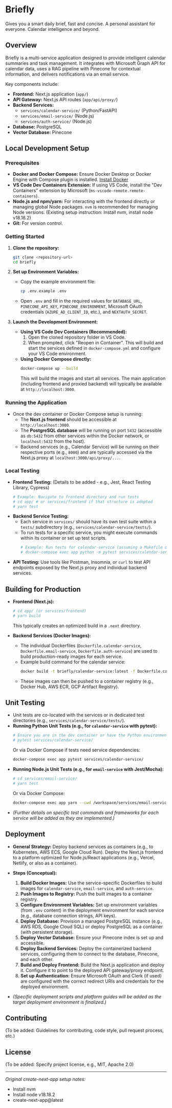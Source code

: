 # Briefly

Gives you a smart daily brief, fast and concise. A personal assistant for everyone. Calendar intelligence and beyond.

## Overview

Briefly is a multi-service application designed to provide intelligent calendar summaries and task management. It integrates with Microsoft Graph API for calendar data, uses a RAG pipeline with Pinecone for contextual information, and delivers notifications via an email service.

Key components include:
- **Frontend:** Next.js application (`app/`)
- **API Gateway:** Next.js API routes (`app/api/proxy/`)
- **Backend Services:**
    - `services/calendar-service/` (Python/FastAPI)
    - `services/email-service/` (Node.js)
    - `services/auth-service/` (Node.js)
- **Database:** PostgreSQL
- **Vector Database:** Pinecone

## Local Development Setup

### Prerequisites

- **Docker and Docker Compose:** Ensure Docker Desktop or Docker Engine with Compose plugin is installed. [Install Docker](https://docs.docker.com/get-docker/)
- **VS Code Dev Containers Extension:** If using VS Code, install the "Dev Containers" extension by Microsoft (`ms-vscode-remote.remote-containers`).
- **Node.js and npm/yarn:** For interacting with the frontend directly or managing global Node packages. `nvm` is recommended for managing Node versions. (Existing setup instruction: Install nvm, install node v18.18.2)
- **Git:** For version control.

### Getting Started

1.  **Clone the repository:**
    ```bash
    git clone <repository-url>
    cd briefly
    ```

2.  **Set up Environment Variables:**
    -   Copy the example environment file:
        ```bash
        cp .env.example .env
        ```
    -   Open `.env` and fill in the required values for `DATABASE_URL`, `PINECONE_API_KEY`, `PINECONE_ENVIRONMENT`, Microsoft OAuth credentials (`AZURE_AD_CLIENT_ID`, etc.), and `NEXTAUTH_SECRET`.

3.  **Launch the Development Environment:**

    *   **Using VS Code Dev Containers (Recommended):**
        1.  Open the cloned repository folder in VS Code.
        2.  When prompted, click "Reopen in Container". This will build and start the services defined in `docker-compose.yml` and configure your VS Code environment.
    *   **Using Docker Compose directly:**
        ```bash
        docker-compose up --build
        ```
        This will build the images and start all services. The main application (including frontend and proxied backend) will typically be available at `http://localhost:3000`.

### Running the Application

-   Once the dev container or Docker Compose setup is running:
    -   The **Next.js frontend** should be accessible at `http://localhost:3000`.
    -   The **PostgreSQL database** will be running on port `5432` (accessible as `db:5432` from other services within the Docker network, or `localhost:5432` from the host).
    -   Backend services (e.g., Calendar Service) will be running on their respective ports (e.g., `8000`) and are typically accessed via the Next.js proxy at `localhost:3000/api/proxy/...`.

### Local Testing

-   **Frontend Testing:** (Details to be added - e.g., Jest, React Testing Library, Cypress)
    ```bash
    # Example: Navigate to frontend directory and run tests
    # cd app/ # or services/frontend if that structure is adopted
    # yarn test
    ```
-   **Backend Service Testing:**
    -   Each service in `services/` should have its own test suite within a `tests/` subdirectory (e.g., `services/calendar-service/tests/`).
    -   To run tests for a specific service, you might execute commands within its container or set up test scripts.
        ```bash
        # Example: Run tests for calendar-service (assuming a Makefile or test runner)
        # docker-compose exec app python -m pytest services/calendar-service/tests
        ```
-   **API Testing:** Use tools like Postman, Insomnia, or `curl` to test API endpoints exposed by the Next.js proxy and individual backend services.

## Building for Production

-   **Frontend (Next.js):**
    ```bash
    # cd app/ (or services/frontend)
    # yarn build
    ```
    This typically creates an optimized build in a `.next` directory.

-   **Backend Services (Docker Images):**
    -   The individual Dockerfiles (`Dockerfile.calendar-service`, `Dockerfile.email-service`, `Dockerfile.auth-service`) are used to build production-ready images for each service.
    -   Example build command for the calendar service:
        ```bash
        docker build -t briefly/calendar-service:latest -f Dockerfile.calendar-service .
        ```
    -   These images can then be pushed to a container registry (e.g., Docker Hub, AWS ECR, GCP Artifact Registry).

## Unit Testing

-   Unit tests are co-located with the services or in dedicated test directories (e.g., `services/calendar-service/tests/`).
-   **Running Python Unit Tests (e.g., for `calendar-service` with pytest):**
    ```bash
    # Ensure you are in the dev container or have the Python environment activated
    # pytest services/calendar-service/
    ```
    Or via Docker Compose if tests need service dependencies:
    ```bash
    docker-compose exec app pytest services/calendar-service/
    ```
-   **Running Node.js Unit Tests (e.g., for `email-service` with Jest/Mocha):**
    ```bash
    # cd services/email-service/
    # yarn test 
    ```
    Or via Docker Compose:
    ```bash
    docker-compose exec app yarn --cwd /workspace/services/email-service test
    ```
-   *(Further details on specific test commands and frameworks for each service will be added as they are implemented.)*

## Deployment

-   **General Strategy:** Deploy backend services as containers (e.g., to Kubernetes, AWS ECS, Google Cloud Run). Deploy the Next.js frontend to a platform optimized for Node.js/React applications (e.g., Vercel, Netlify, or also as a container).

-   **Steps (Conceptual):**
    1.  **Build Docker Images:** Use the service-specific Dockerfiles to build images for `calendar-service`, `email-service`, and `auth-service`.
    2.  **Push Images to Registry:** Push the built images to a container registry.
    3.  **Configure Environment Variables:** Set up environment variables (from `.env` content) in the deployment environment for each service (e.g., database connection strings, API keys).
    4.  **Deploy Database:** Provision a managed PostgreSQL instance (e.g., AWS RDS, Google Cloud SQL) or deploy PostgreSQL as a container (with persistent storage).
    5.  **Deploy Vector Database:** Ensure your Pinecone index is set up and accessible.
    6.  **Deploy Backend Services:** Deploy the containerized backend services, configuring them to connect to the database, Pinecone, and each other.
    7.  **Build and Deploy Frontend:** Build the Next.js application and deploy it. Configure it to point to the deployed API gateway/proxy endpoint.
    8.  **Set up Authentication:** Ensure Microsoft OAuth and Clerk (if used) are configured with the correct redirect URIs and credentials for the deployed environment.

-   *(Specific deployment scripts and platform guides will be added as the target deployment environment is finalized.)*

## Contributing

(To be added: Guidelines for contributing, code style, pull request process, etc.)

## License

(To be added: Specify project license, e.g., MIT, Apache 2.0)

---
*Original create-next-app setup notes:*
* Install nvm
* Install node v18.18.2
* create-next-app@latest
